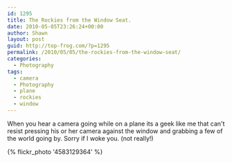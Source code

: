 ```yaml
---
id: 1295
title: The Rockies from the Window Seat.
date: 2010-05-05T23:26:24+00:00
author: Shawn
layout: post
guid: http://top-frog.com/?p=1295
permalink: /2010/05/05/the-rockies-from-the-window-seat/
categories:
  - Photography
tags:
  - camera
  - Photography
  - plane
  - rockies
  - window
---
```

When you hear a camera going while on a plane its a geek like me that can't resist pressing his or her camera against the window and grabbing a few of the world going by. Sorry if I woke you. (not really!)

{% flickr_photo '4583129364' %}
